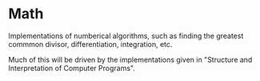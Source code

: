 # Math
Implementations of numberical algorithms, such as finding the greatest commmon
divisor, differentiation, integration, etc.

Much of this will be driven by the implementations given in "Structure and
Interpretation of Computer Programs".
